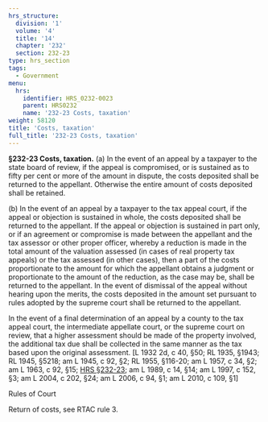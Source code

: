 ```yaml
---
hrs_structure:
  division: '1'
  volume: '4'
  title: '14'
  chapter: '232'
  section: 232-23
type: hrs_section
tags:
  - Government
menu:
  hrs:
    identifier: HRS_0232-0023
    parent: HRS0232
    name: '232-23 Costs, taxation'
weight: 58120
title: 'Costs, taxation'
full_title: '232-23 Costs, taxation'
---
```

**§232-23 Costs, taxation.** (a) In the event of an appeal by a taxpayer to the state board of review, if the appeal is compromised, or is sustained as to fifty per cent or more of the amount in dispute, the costs deposited shall be returned to the appellant. Otherwise the entire amount of costs deposited shall be retained.

(b) In the event of an appeal by a taxpayer to the tax appeal court, if the appeal or objection is sustained in whole, the costs deposited shall be returned to the appellant. If the appeal or objection is sustained in part only, or if an agreement or compromise is made between the appellant and the tax assessor or other proper officer, whereby a reduction is made in the total amount of the valuation assessed (in cases of real property tax appeals) or the tax assessed (in other cases), then a part of the costs proportionate to the amount for which the appellant obtains a judgment or proportionate to the amount of the reduction, as the case may be, shall be returned to the appellant. In the event of dismissal of the appeal without hearing upon the merits, the costs deposited in the amount set pursuant to rules adopted by the supreme court shall be returned to the appellant.

In the event of a final determination of an appeal by a county to the tax appeal court, the intermediate appellate court, or the supreme court on review, that a higher assessment should be made of the property involved, the additional tax due shall be collected in the same manner as the tax based upon the original assessment. [L 1932 2d, c 40, §50; RL 1935, §1943; RL 1945, §5218; am L 1945, c 92, §2; RL 1955, §116-20; am L 1957, c 34, §2; am L 1963, c 92, §15; [HRS §232-23](/title-14/chapter-232/section-232-23/); am L 1989, c 14, §14; am L 1997, c 152, §3; am L 2004, c 202, §24; am L 2006, c 94, §1; am L 2010, c 109, §1]

Rules of Court

Return of costs, see RTAC rule 3.